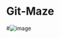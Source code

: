 # Git-Maze
#![image](https://user-images.githubusercontent.com/92798425/181814228-487f2300-138d-491c-8249-36654034bc74.png)
